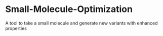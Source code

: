 # Small-Molecule-Optimization
 A tool to take a small molecule and generate new variants with enhanced properties
